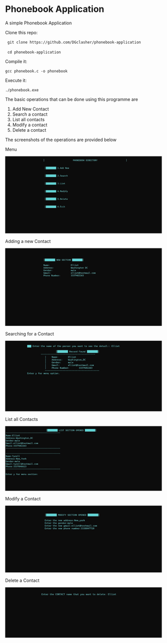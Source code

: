 # Phonebook Application

A simple Phonebook Application

Clone this repo:

     git clone https://github.com/DGclasher/phonebook-application
     
     cd phonebook-application
     
Compile it:

    gcc phonebook.c -o phonebook
   
Execute it:
   
    ./phonebook.exe
   
The basic operations that can be done using this programme are
  
  1. Add New Contact
  2. Search a contact
  3. List all contacts
  4. Modify a contact
  5. Delete a contact

The screenshots of the operations are provided below

Menu

<img src="https://github.com/DGclasher/phonebook-application/blob/main/img/1.jpg">

Adding a new Contact

<img src="https://github.com/DGclasher/phonebook-application/blob/main/img/2.jpg">

Searching for a Contact

<img src="https://github.com/DGclasher/phonebook-application/blob/main/img/3.jpg">

List all Contacts
                         
<img src="https://github.com/DGclasher/phonebook-application/blob/main/img/4.jpg">

Modify a Contact
                         
<img src="https://github.com/DGclasher/phonebook-application/blob/main/img/5.jpg">

Delete a Contact

<img src="https://github.com/DGclasher/phonebook-application/blob/main/img/6.jpg">
